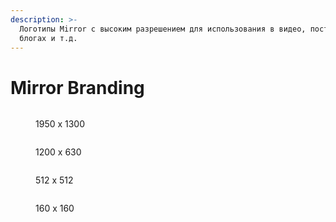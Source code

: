 ```yaml
---
description: >-
  Логотипы Mirror с высоким разрешением для использования в видео, постах в
  блогах и т.д.
---
```


# Mirror Branding

<figure><img src="../.gitbook/assets/mirror_icon_1950x1300_M_reviews.png" alt=""><figcaption><p>1950 x 1300</p></figcaption></figure>

<figure><img src="../.gitbook/assets/mirror_icon_1200x630_M.png" alt=""><figcaption><p>1200 x 630</p></figcaption></figure>

<figure><img src="../.gitbook/assets/mirror_icon_512x512_M (1).png" alt=""><figcaption><p>512 x 512</p></figcaption></figure>

<figure><img src="../.gitbook/assets/mirror_icon_160x160_M.png" alt=""><figcaption><p>160 x 160</p></figcaption></figure>
